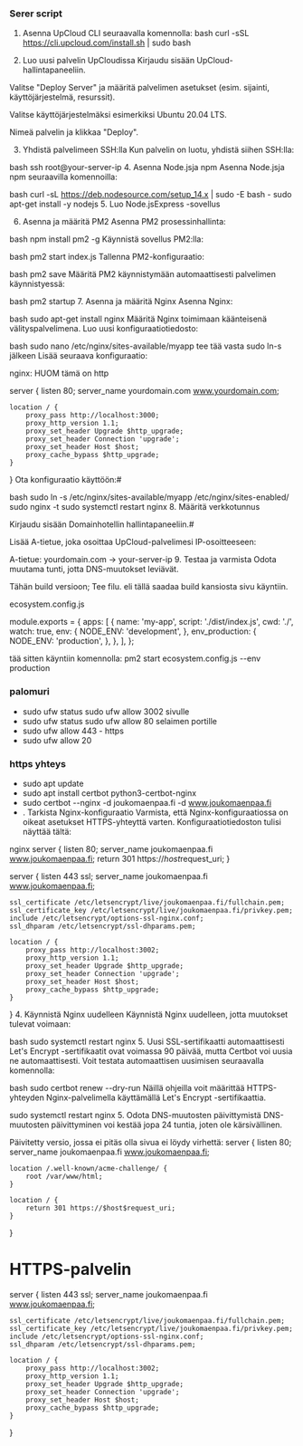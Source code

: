 ### Serer script

1. Asenna UpCloud CLI seuraavalla komennolla:
bash
curl -sSL https://cli.upcloud.com/install.sh | sudo bash

2. Luo uusi palvelin UpCloudissa
Kirjaudu sisään UpCloud-hallintapaneeliin.

Valitse "Deploy Server" ja määritä palvelimen asetukset (esim. sijainti, käyttöjärjestelmä, resurssit).

Valitse käyttöjärjestelmäksi esimerkiksi Ubuntu 20.04 LTS.

Nimeä palvelin ja klikkaa "Deploy".

3. Yhdistä palvelimeen SSH:lla
Kun palvelin on luotu, yhdistä siihen SSH:lla:

bash
ssh root@your-server-ip
4. Asenna Node.jsja npm
Asenna Node.jsja npm seuraavilla komennoilla:

bash
curl -sL https://deb.nodesource.com/setup_14.x | sudo -E bash -
sudo apt-get install -y nodejs
5. Luo Node.jsExpress -sovellus

6. Asenna ja määritä PM2
Asenna PM2 prosessinhallinta:

bash
npm install pm2 -g
Käynnistä sovellus PM2:lla:

bash
pm2 start index.js
Tallenna PM2-konfiguraatio:

bash
pm2 save
Määritä PM2 käynnistymään automaattisesti palvelimen käynnistyessä:

bash
pm2 startup
7. Asenna ja määritä Nginx
Asenna Nginx:

bash
sudo apt-get install nginx
Määritä Nginx toimimaan käänteisenä välityspalvelimena. Luo uusi konfiguraatiotiedosto:

bash
sudo nano /etc/nginx/sites-available/myapp tee tää vasta sudo ln-s jälkeen
Lisää seuraava konfiguraatio:

nginx: HUOM tämä on http

server {
    listen 80;
    server_name yourdomain.com www.yourdomain.com;

    location / {
        proxy_pass http://localhost:3000;
        proxy_http_version 1.1;
        proxy_set_header Upgrade $http_upgrade;
        proxy_set_header Connection 'upgrade';
        proxy_set_header Host $host;
        proxy_cache_bypass $http_upgrade;
    }
}
Ota konfiguraatio käyttöön:#

bash
sudo ln -s /etc/nginx/sites-available/myapp /etc/nginx/sites-enabled/
sudo nginx -t
sudo systemctl restart nginx
8. Määritä verkkotunnus

Kirjaudu sisään Domainhotellin hallintapaneeliin.#

Lisää A-tietue, joka osoittaa UpCloud-palvelimesi IP-osoitteeseen:

A-tietue: yourdomain.com -> your-server-ip
9. Testaa ja varmista
Odota muutama tunti, jotta DNS-muutokset leviävät.

Tähän build versioon;
Tee filu. eli tällä saadaa build kansiosta sivu käyntiin.

ecosystem.config.js


module.exports = { apps: [ { name: 'my-app', script: './dist/index.js', cwd: 
                            './', watch: true, env: { NODE_ENV: 'development', }, 
                            env_production: { NODE_ENV: 'production', 
                            }, }, ], };

tää sitten käyntiin komennolla: pm2 start ecosystem.config.js --env production

### palomuri 
- sudo ufw status sudo ufw allow 3002 sivulle   
- sudo ufw status sudo ufw allow 80 selaimen portille
- sudo ufw allow 443 - https
- sudo ufw allow 20


### https yhteys

- sudo apt update 
- sudo apt install certbot python3-certbot-nginx
- sudo certbot --nginx -d joukomaenpaa.fi -d www.joukomaenpaa.fi
- . Tarkista Nginx-konfiguraatio
Varmista, että Nginx-konfiguraatiossa on oikeat asetukset HTTPS-yhteyttä varten. Konfiguraatiotiedoston tulisi näyttää tältä:

nginx
server {
    listen 80;
    server_name joukomaenpaa.fi www.joukomaenpaa.fi;
    return 301 https://$host$request_uri;
}

server {
    listen 443 ssl;
    server_name joukomaenpaa.fi www.joukomaenpaa.fi;

    ssl_certificate /etc/letsencrypt/live/joukomaenpaa.fi/fullchain.pem;
    ssl_certificate_key /etc/letsencrypt/live/joukomaenpaa.fi/privkey.pem;
    include /etc/letsencrypt/options-ssl-nginx.conf;
    ssl_dhparam /etc/letsencrypt/ssl-dhparams.pem;

    location / {
        proxy_pass http://localhost:3002;
        proxy_http_version 1.1;
        proxy_set_header Upgrade $http_upgrade;
        proxy_set_header Connection 'upgrade';
        proxy_set_header Host $host;
        proxy_cache_bypass $http_upgrade;
    }
}
4. Käynnistä Nginx uudelleen
Käynnistä Nginx uudelleen, jotta muutokset tulevat voimaan:

bash
sudo systemctl restart nginx
5. Uusi SSL-sertifikaatti automaattisesti
Let's Encrypt -sertifikaatit ovat voimassa 90 päivää, mutta Certbot voi uusia ne automaattisesti. Voit testata automaattisen uusimisen seuraavalla komennolla:

bash
sudo certbot renew --dry-run
Näillä ohjeilla voit määrittää HTTPS-yhteyden Nginx-palvelimella käyttämällä Let's Encrypt -sertifikaattia. 



sudo systemctl restart nginx
5. Odota DNS-muutosten päivittymistä
DNS-muutosten päivittyminen voi kestää jopa 24 tuntia, joten ole kärsivällinen.


Päivitetty versio, jossa ei pitäs olla sivua ei löydy virhettä:
server {
    listen 80;
    server_name joukomaenpaa.fi www.joukomaenpaa.fi;

    location /.well-known/acme-challenge/ {
        root /var/www/html;
    }

    location / {
        return 301 https://$host$request_uri;
    }
}

# HTTPS-palvelin
server {
    listen 443 ssl;
    server_name joukomaenpaa.fi www.joukomaenpaa.fi;

    ssl_certificate /etc/letsencrypt/live/joukomaenpaa.fi/fullchain.pem;
    ssl_certificate_key /etc/letsencrypt/live/joukomaenpaa.fi/privkey.pem;
    include /etc/letsencrypt/options-ssl-nginx.conf;
    ssl_dhparam /etc/letsencrypt/ssl-dhparams.pem;

    location / {
        proxy_pass http://localhost:3002;
        proxy_http_version 1.1;
        proxy_set_header Upgrade $http_upgrade;
        proxy_set_header Connection 'upgrade';
        proxy_set_header Host $host;
        proxy_cache_bypass $http_upgrade;
    }
}
